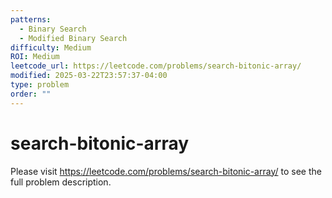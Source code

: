 ```yaml
---
patterns:
  - Binary Search
  - Modified Binary Search
difficulty: Medium
ROI: Medium
leetcode_url: https://leetcode.com/problems/search-bitonic-array/
modified: 2025-03-22T23:57:37-04:00
type: problem
order: ""
---
```


# search-bitonic-array

Please visit https://leetcode.com/problems/search-bitonic-array/ to see the full problem description.
